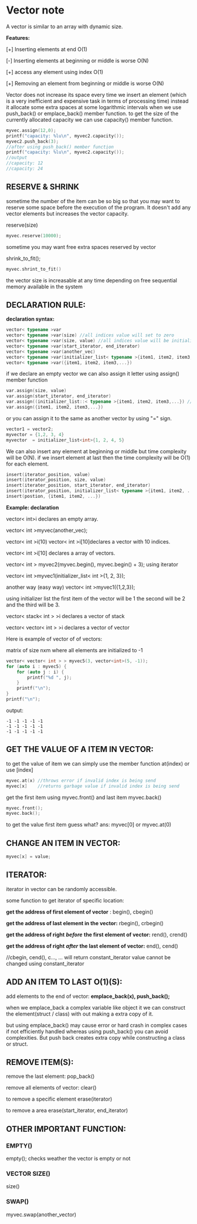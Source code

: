 # Vector note

A vector is similar to an array with dynamic size.

**Features:**

[+] Inserting elements at end O(1)

[-]  Inserting elements at beginning or middle is worse O(N)

[+] access any element using index O(1)

[+] Removing an element from beginning or middle is worse O(N)

Vector does not increase its space every time we insert an element (which is a very inefficient and expensive task in terms of processing time) instead it allocate some extra spaces at some logarithmic intervals when we use push_back() or emplace_back() member function. to get the size of the currently allocated capacity we can use capacity() member function.

```c++
myvec.assign(12,0);
printf("capacity: %lu\n", myvec2.capacity());
myvec2.push_back(3);
//after using push_back() member function
printf("capacity: %lu\n", myvec2.capacity());
//output
//capacity: 12
//capacity: 24
```

## RESERVE & SHRINK

sometime the number of the item can be so big so that you may want to reserve some space before the execution of the program. It doesn't add any vector elements but increases the vector capacity.

reserve(size)

```c++
myvec.reserve(10000);
```

sometime you may want free extra spaces reserved by vector

shrink_to_fit();

```c++
myvec.shrint_to_fit()
```

the vector size is increasable at any time depending on free sequential memory available in the system

## **DECLARATION RULE:**

**declaration  syntax:**

```c++
vector< typename >var
vector< typename >var(size) //all indices value will set to zero
vector< typename >var(size, value) //all indices value will be initialized with the argument "value" given
vector< typename >var(start_iterator, end_iterator)
vector< typename >var(another_vec)
vector< typename >var(initializer_list< typename >{item1, item2, item3,...}) //or just
vector< typename >var({item1, item2, item3,...})
```

if we declare an empty vector we can also assign it letter using assign() member function

```c++
var.assign(size, value)
var.assign(start_iterator, end_iterator)
var.assign((initializer_list::< typename >{item1, item2, item3,...}) //or just
var.assign({item1, item2, item3,...})
```

or you can assign it to the same as another vector by using "=" sign.

```c++
vector1 = vector2;
myvector = {1,2, 3, 4}
myvector  = initializer_list<int>{1, 2, 4, 5}
```

We can also insert any element at beginning or middle but time complexity will be O(N). if we insert element at last then the time complexity will be O(1) for each element.

```c++
insert(iterator_position, value)
insert(iterator_position, size, value) 
insert(iterater_position, start_iterator, end_iterator)
insert(iterator_position, initializer_list< typename >{item1, item2, ....}) //or just
insert(postion, {item1, item2, ...})
```

**Example: declaration**

vector< int>i declares an empty array.

vector< int >myvec(another_vec);

vector< int >i(10) vector< int >i[10]declares a vector with 10 indices.

vector< int >i[10] declares a array of vectors.

vector< int > myvec2(myvec.begin(), myvec.begin() + 3); using iterator

vector< int >myvec1(initializer_list< int >{1, 2, 3});  

another way (easy way) vector< int >myvec1({1,2,3});

using initializer list the first item of the vector will be 1 the second will be 2 and the third will be 3.

vector< stack< int > >i declares a vector of stack

vector< vector< int > >i declares a vector of vector

Here is example of vector of of vectors:

matrix of size nxm where all elements are initialized to -1

```c++
vector< vector< int > > myvec5(3, vector<int>(5, -1));
for (auto i : myvec5) {
    for (auto j : i) {
        printf("%d ", j);
    }
    printf("\n");
}
printf("\n");
```

output:

```
-1 -1 -1 -1 -1 
-1 -1 -1 -1 -1 
-1 -1 -1 -1 -1
```

## **GET THE VALUE OF A ITEM IN VECTOR:**

to get the value of item we can simply use the member function at(index) or use [index]

```c++
myvec.at(x) //throws error if invalid index is being send
myvec[x]    //returns garbage value if invalid index is being send
```

get the first item using myvec.front() and last item myvec.back()

```c++
myvec.front();
myvec.back();
```

to get the value first item guess what? ans: myvec[0] or myvec.at(0)

## CHANGE AN ITEM IN VECTOR:

```c++
myvec[x] = value;
```

## ITERATOR:

iterator in vector can be randomly accessible.

some function to get iterator of specific location:

**get the address of first element of vector** : begin(), cbegin()

**get the address of last element in the vector:** rbegin(), crbegin()

**get the address of right** ***before*** **the first element of vector:** rend(), crend()

**get the  address of right** ***after*** **the last element of vector:** end(), cend()

//cbegin, cend(), c..., ... will return constant_iterator value cannot be changed using constant_iterator

## ADD AN ITEM TO LAST O(1)(S):

add elements to the end of vector: **emplace_back(x), push_back();**

when we emplace_back a complex variable like object it we can construct the element(struct / class) with out making a extra copy of it.

but using emplace_back() may cause error or hard crash in complex cases if not efficiently handled  whereas using push_back() you can avoid complexities. But push back creates extra copy while constructing a class or struct.

## REMOVE ITEM(S):

remove the last element: pop_back()

remove all elements of vector: clear()

to remove a specific element erase(iterator)

to remove a area erase(start_iterator, end_iterator)

## OTHER IMPORTANT FUNCTION:

### EMPTY()

empty();  checks weather the vector is empty or not

### VECTOR SIZE()

size()

### SWAP()

myvec.swap(another_vector)